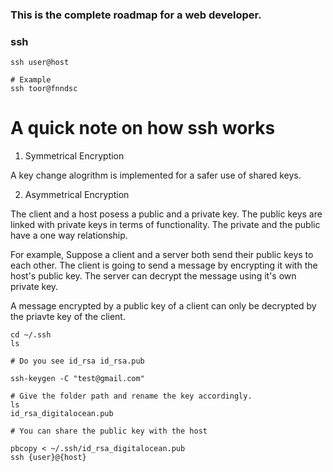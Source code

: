 ### This is the complete roadmap for a web developer.

### ssh

```
ssh user@host

# Example
ssh toor@fnndsc

```

# A quick note on how ssh works

1. Symmetrical Encryption

A key change alogrithm is implemented for a safer use of shared keys.

2. Asymmetrical Encryption

The client and a host posess a public and a private key. The public keys are linked with private keys in terms of functionality.
The private and the public have a one way relationship.

For example, Suppose a client and a server both send their public keys to each other. The client is going to send a message by encrypting it with the host's public key. The server can decrypt the message using it's own private key.

A message encrypted by a public key of a client can only be decrypted by the priavte key of the client.

```
cd ~/.ssh
ls

# Do you see id_rsa id_rsa.pub

ssh-keygen -C "test@gmail.com"

# Give the folder path and rename the key accordingly.
ls
id_rsa_digitalocean.pub

# You can share the public key with the host

pbcopy < ~/.ssh/id_rsa_digitalocean.pub
ssh {user}@{host}

```
